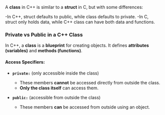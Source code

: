 
A **class** in C++ is similar to a **struct** in C, but with some differences:

-In C++, struct defaults to public, while class defaults to private.
-In C, struct only holds data, while C++ class can have both data and functions.

### Private vs Public in a C++ Class

In C++, a **class** is a **blueprint** for creating objects. It defines **attributes (variables)** and **methods (functions)**.

#### **Access Specifiers:**
- **`private:`** (only accessible inside the class)
  - These members **cannot** be accessed directly from outside the class.
  - **Only the class itself** can access them.

  
- **`public:`** (accessible from outside the class)
  - These members **can** be accessed from outside using an object.

